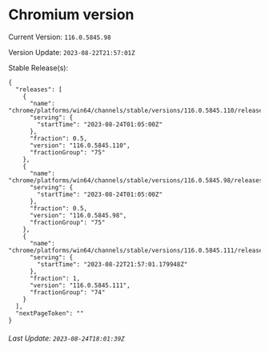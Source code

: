 # Chromium version

Current Version: `116.0.5845.98`

Version Update: `2023-08-22T21:57:01Z`

Stable Release(s):
```
{
  "releases": [
    {
      "name": "chrome/platforms/win64/channels/stable/versions/116.0.5845.110/releases/1692839100",
      "serving": {
        "startTime": "2023-08-24T01:05:00Z"
      },
      "fraction": 0.5,
      "version": "116.0.5845.110",
      "fractionGroup": "75"
    },
    {
      "name": "chrome/platforms/win64/channels/stable/versions/116.0.5845.98/releases/1692839100",
      "serving": {
        "startTime": "2023-08-24T01:05:00Z"
      },
      "fraction": 0.5,
      "version": "116.0.5845.98",
      "fractionGroup": "75"
    },
    {
      "name": "chrome/platforms/win64/channels/stable/versions/116.0.5845.111/releases/1692741421",
      "serving": {
        "startTime": "2023-08-22T21:57:01.179948Z"
      },
      "fraction": 1,
      "version": "116.0.5845.111",
      "fractionGroup": "74"
    }
  ],
  "nextPageToken": ""
}
```

###### Last Update: `2023-08-24T18:01:39Z`
        